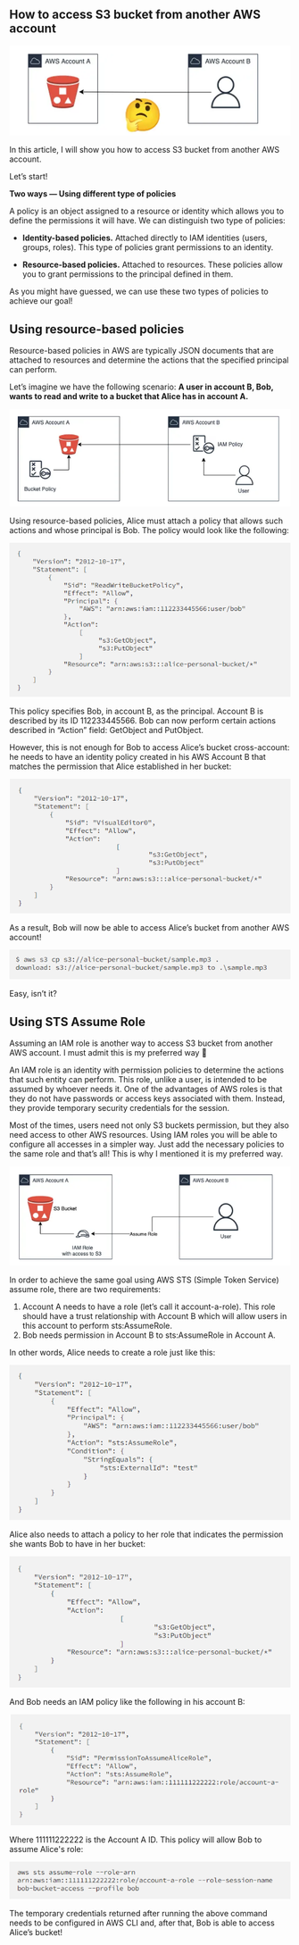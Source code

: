
## **How to access S3 bucket from another AWS account**

![High Level Design](./images/p1.png)

In this article, I will show you how to access S3 bucket from another AWS account.

Let’s start!

**Two ways — Using different type of policies**

A policy is an object assigned to a resource or identity which allows you to define the permissions it will have. We can distinguish two type of policies:

* **Identity-based policies.** Attached directly to IAM identities (users, groups, roles). This type of policies grant permissions to an identity.

* **Resource-based policies.** Attached to resources. These policies allow you to grant permissions to the principal defined in them.

As you might have guessed, we can use these two types of policies to achieve our goal!

## Using resource-based policies

Resource-based policies in AWS are typically JSON documents that are attached to resources and determine the actions that the specified principal can perform.

Let’s imagine we have the following scenario: 
**A user in account B, Bob, wants to read and write to a bucket that Alice has in account A.**

![High Level Design](./images/p2.png)

Using resource-based policies, Alice must attach a policy that allows such actions and whose principal is Bob. The policy would look like the following:

![High Level Design](./images/p3.png)

This policy specifies Bob, in account B, as the principal. Account B is described by its ID 112233445566. Bob can now perform certain actions described in “Action” field: GetObject and PutObject.

However, this is not enough for Bob to access Alice’s bucket cross-account: he needs to have an identity policy created in his AWS Account B that matches the permission that Alice established in her bucket:

![High Level Design](./images/p4.png)

As a result, Bob will now be able to access Alice’s bucket from another AWS account!

![High Level Design](./images/p5.png)

Easy, isn’t it?

## Using STS Assume Role

Assuming an IAM role is another way to access S3 bucket from another AWS account. I must admit this is my preferred way 😬

An IAM role is an identity with permission policies to determine the actions that such entity can perform. This role, unlike a user, is intended to be assumed by whoever needs it. One of the advantages of AWS roles is that they do not have passwords or access keys associated with them. Instead, they provide temporary security credentials for the session.

Most of the times, users need not only S3 buckets permission, but they also need access to other AWS resources. Using IAM roles you will be able to configure all accesses in a simpler way. Just add the necessary policies to the same role and that’s all! This is why I mentioned it is my preferred way.

![High Level Design](./images/sts1.png)

In order to achieve the same goal using AWS STS (Simple Token Service) assume role, there are two requirements:

1. Account A needs to have a role (let’s call it account-a-role). This role should have a trust relationship with Account B which will allow users in this account to perform sts:AssumeRole.
2. Bob needs permission in Account B to sts:AssumeRole in Account A.

In other words, Alice needs to create a role just like this:

![High Level Design](./images/sts2.png)

Alice also needs to attach a policy to her role that indicates the permission she wants Bob to have in her bucket:

![High Level Design](./images/sts3.png)

And Bob needs an IAM policy like the following in his account B:

![High Level Design](./images/sts4.png)

Where 111111222222 is the Account A ID. This policy will allow Bob to assume Alice's role:

![High Level Design](./images/sts5.png)

The temporary credentials returned after running the above command needs to be configured in AWS CLI and, after that, Bob is able to access Alice’s bucket!